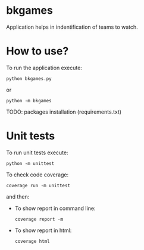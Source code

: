 # bkgames

Application helps in indentification of teams to watch.

# How to use?

To run the application execute:

```
python bkgames.py
```

or

```
python -m bkgames
```

TODO: packages installation (requirements.txt)

# Unit tests

To run unit tests execute:

```
python -m unittest
```

To check code coverage:

```
coverage run -m unittest
```

and then:

- To show report in command line:
  ```
  coverage report -m
  ```
- To show report in html:
  ```
  coverage html
  ```
